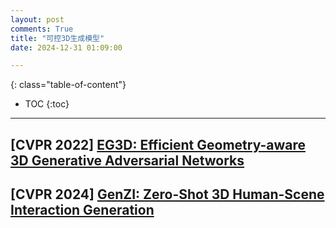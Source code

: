 ```yaml
---
layout: post
comments: True
title: "可控3D生成模型"
date: 2024-12-31 01:09:00

---
```


<!--more-->

{: class="table-of-content"}
* TOC
{:toc}

---

## \[**CVPR 2022**\] [EG3D: Efficient Geometry-aware 3D Generative Adversarial Networks](https://nvlabs.github.io/eg3d/)

## \[**CVPR 2024**\] [GenZI: Zero-Shot 3D Human-Scene Interaction Generation](https://craigleili.github.io/projects/genzi/)
